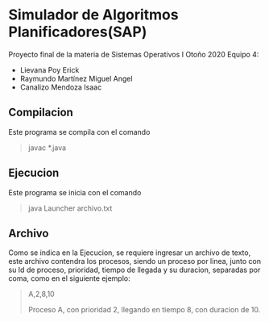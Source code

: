 # Simulador de Algoritmos Planificadores(SAP)
Proyecto final de la materia de Sistemas Operativos I Otoño 2020
Equipo 4:
- Lievana Poy Erick
- Raymundo Martínez Miguel Angel
- Canalizo Mendoza Isaac

## Compilacion
Este programa se compila con el comando
>   javac *.java

## Ejecucion
Este programa se inicia con el comando
>   java Launcher archivo.txt

## Archivo
Como se indica en la Ejecucion, se requiere ingresar un archivo de texto, este archivo contendra los procesos, siendo un proceso por linea, junto con su Id de proceso, prioridad, tiempo de llegada y su duracion, separadas por coma, como en el siguiente ejemplo:

>   A,2,8,10
>
>   Proceso A, con prioridad 2, llegando en tiempo 8, con duracion de 10.

